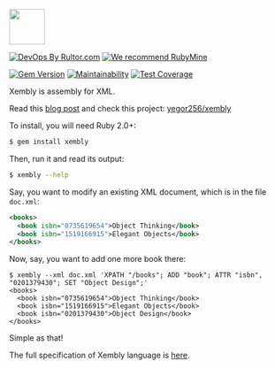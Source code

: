 <img src="https://www.xembly.org/logo.png" width="64px" height="64px" />

[![DevOps By Rultor.com](http://www.rultor.com/b/yegor256/xembly-gem)](http://www.rultor.com/p/yegor256/xembly-gem)
[![We recommend RubyMine](https://www.elegantobjects.org/rubymine.svg)](https://www.jetbrains.com/ruby/)

[![Gem Version](https://badge.fury.io/rb/xembly.svg)](http://badge.fury.io/rb/xembly)
[![Maintainability](https://api.codeclimate.com/v1/badges/f26349e81b04628d8bf7/maintainability)](https://codeclimate.com/github/yegor256/xembly-gem/maintainability)
[![Test Coverage](https://img.shields.io/codecov/c/github/yegor256/xembly-gem.svg)](https://codecov.io/github/yegor256/xembly-gem?branch=master)

Xembly is assembly for XML.

Read this [blog post](http://www.yegor256.com/2014/04/09/xembly-intro.html)
and check this project: [yegor256/xembly](https://github.com/yegor256/xembly)

To install, you will need Ruby 2.0+:

```bash
$ gem install xembly
```

Then, run it and read its output:

```bash
$ xembly --help
```

Say, you want to modify an existing XML document, which is in the file `doc.xml`:

```xml
<books>
  <book isbn="0735619654">Object Thinking</book>
  <book isbn="1519166915">Elegant Objects</book>
</books>
```

Now, say, you want to add one more book there:

```
$ xembly --xml doc.xml 'XPATH "/books"; ADD "book"; ATTR "isbn", "0201379430"; SET "Object Design";'
<books>
  <book isbn="0735619654">Object Thinking</book>
  <book isbn="1519166915">Elegant Objects</book>
  <book isbn="0201379430">Object Design</book>
</books>
```

Simple as that!

The full specification of Xembly language is 
[here](https://github.com/yegor256/xembly).

